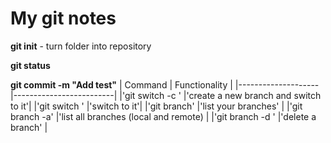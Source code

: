 # My git notes

**git init** - turn folder into repository

**git status**

**git commit -m "Add test"**
| Command | Functionality |
|--------------------|-------------------------|
|'git switch -c <branchname>' |'create a new branch and switch to it'|
|'git switch <branchname>' |'switch to it'|
|'git branch' |'list your branches' |
|'git branch -a' |'list all branches (local and remote) |
|'git branch -d <branchname>' |'delete a branch' |
